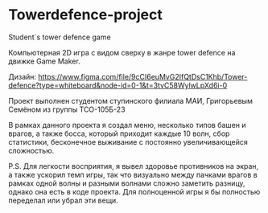 # Towerdefence-project

Student`s tower defence game

Компьютерная 2D игра с видом сверху в жанре tower defence на движке Game Maker.

Дизайн: https://www.figma.com/file/9cCI6euMvG2IfQtDsC1Khb/Tower-defence?type=whiteboard&node-id=0-1&t=3tvC58WylwLpXd6i-0

Проект выполнен студентом ступинского филиала МАИ, Григорьевым Семёном из группы ТСО-105Б-23

В рамках данного проекта я создал меню, несколько типов башен и врагов, а также босса, который приходит каждые 10 волн, сбор статистики, бесконечное выживание с постоянно увеличивающейся сложностью. 

P.S. Для легкости восприятия, я вывел здоровье противников на экран, а также ускорил темп игры, так что визуально между пачками врагов в рамках одной волны и разными волнами сложно заметить разницу, однако она есть в коде проекта. Для полноценной игры я бы полностью переделал или убрал эти вещи.
